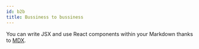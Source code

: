 ```yaml
---
id: b2b
title: Bussiness to bussiness
---
```



You can write JSX and use React components within your Markdown thanks to [MDX](https://mdxjs.com/).
